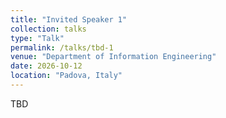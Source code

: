 ```yaml
---
title: "Invited Speaker 1"
collection: talks
type: "Talk"
permalink: /talks/tbd-1
venue: "Department of Information Engineering"
date: 2026-10-12
location: "Padova, Italy"
---
```


TBD